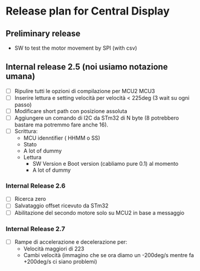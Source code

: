 # Release plan for Central Display


## Preliminary release

- SW to test the motor movement by SPI (with csv)

## Internal release 2.5 (noi usiamo notazione umana)




- [ ] Ripulire tutti le opzioni di compilazione per MCU2 MCU3 
- [ ] Inserire lettura e setting velocità per velocità < 225deg (3 wait su ogni passo)
- [ ] Modificare short path con posizione assoluta
- [ ] Aggiungere un comando di I2C da STm32 di N byte (8 potrebbero bastare ma potremmo fare anche 16).
- [ ] Scrittura:
    - MCU idenntifier ( HHMM o SS)
    - Stato
    - A lot of dummy
  - Lettura
    - SW Version e Boot version (cabliamo pure 0.1) al momento
    - A lot of dummy

### Internal Release 2.6

- [ ] Ricerca zero
- [ ] Salvataggio offset ricevuto da STm32
- [ ] Abilitazione del secondo motore solo su MCU2 in base a messaggio

### Internal Release 2.7

- [ ] Rampe di accelerazione e decelerazione per:
  - Velocità maggiori di 223
  - Cambi velocità (immagino che se ora diamo un -200deg/s mentre fa +200deg/s ci siano problemi)


  